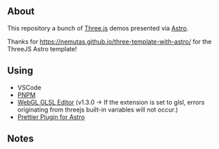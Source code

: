 ## About

This repository a bunch of [Three.js](https://threejs.org/) demos presented via [Astro](https://astro.build/).

Thanks for https://nemutas.github.io/three-template-with-astro/ for the ThreeJS Astro template!

## Using

- VSCode
- [PNPM](https://pnpm.io/)
- [WebGL GLSL Editor](https://marketplace.visualstudio.com/items?itemName=raczzalan.webgl-glsl-editor) (v1.3.0 -> If the extension is set to glsl, errors originating from threejs built-in variables will not occur.)
- [Prettier Plugin for Astro](https://github.com/withastro/prettier-plugin-astro)

## Notes